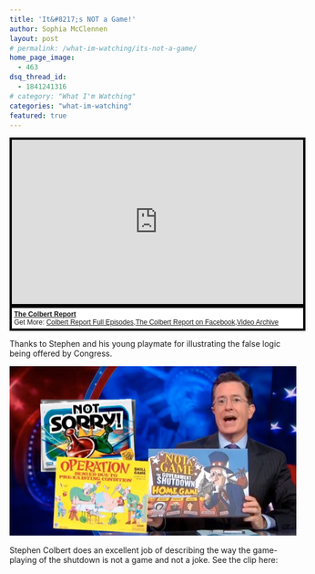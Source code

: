 ```yaml
---
title: 'It&#8217;s NOT a Game!'
author: Sophia McClennen
layout: post
# permalink: /what-im-watching/its-not-a-game/
home_page_image:
  - 463
dsq_thread_id:
  - 1841241316
# category: "What I'm Watching"
categories: "what-im-watching"
featured: true
---
```


<div style="background-color:#000000;width:520px;"><div style="padding:4px;"><iframe src="http://media.mtvnservices.com/embed/mgid:arc:video:comedycentral.com:cc4845b2-7330-45b8-b41f-e49c6f5d07b7" width="512" height="288" frameborder="0"></iframe><p style="text-align:left;background-color:#FFFFFF;padding:4px;margin-top:4px;margin-bottom:0px;font-family:Arial, Helvetica, sans-serif;font-size:12px;"><b><a href="http://thecolbertreport.cc.com/">The Colbert Report</a></b><br/>Get More: <a href="http://thecolbertreport.cc.com/full-episodes">Colbert Report Full Episodes</a>,<a href="https://www.facebook.com/thecolbertreport">The Colbert Report on Facebook</a>,<a href="http://thecolbertreport.cc.com/videos">Video Archive</a></p></div></div>

Thanks to Stephen and his young playmate for illustrating the false logic being offered by Congress.

![](/assets/img/Colbert-games-large.jpg)

Stephen Colbert does an excellent job of describing the way the game-playing of the shutdown is not a game and not a joke. See the clip here:

